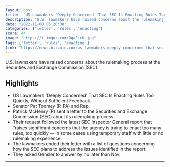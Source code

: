 ```yaml
---
layout: post
title:  "US Lawmakers 'Deeply Concerned' That SEC Is Enacting Rules Too Quickly, Without Sufficient Feedback"
description: "U.S. lawmakers have raised concerns about the rulemaking process at the Securities and Exchange Commission (SEC)."
date: "2022-11-08 05:20:38"
categories: ['letter', 'rules', 'enacting']
score: 44
image: "https://i.imgur.com/OqaJLcK.jpg"
tags: ['letter', 'rules', 'enacting']
link: "https://news.bitcoin.com/us-lawmakers-deeply-concerned-that-sec-is-enacting-rules-too-quickly-without-sufficient-feedback/"
---
```


U.S. lawmakers have raised concerns about the rulemaking process at the Securities and Exchange Commission (SEC).

## Highlights

- US Lawmakers 'Deeply Concerned' That SEC Is Enacting Rules Too Quickly, Without Sufficient Feedback.
- Senator Pat Toomey (R-PA) and Rep.
- Patrick McHenry (R) sent a letter to the Securities and Exchange Commission (SEC) about its rulemaking process.
- Their request followed the latest SEC Inspector General report that “raises significant concerns that the agency is trying to enact too many rules, too quickly — in some cases using temporary staff with little or no rulemaking experience.
- The lawmakers ended their letter with a list of questions concerning how the SEC plans to address the issues identified in the report.
- They asked Gensler to answer by no later than Nov.

---
